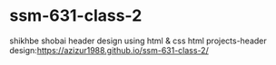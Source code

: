 # ssm-631-class-2
shikhbe shobai header design using html &amp; css
html projects-header design:https://azizur1988.github.io/ssm-631-class-2/

